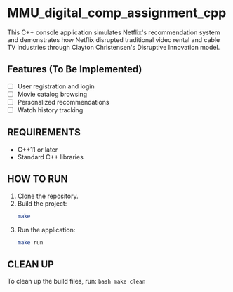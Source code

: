 # MMU_digital_comp_assignment_cpp

This C++ console application simulates Netflix's recommendation system and demonstrates how Netflix disrupted traditional video rental and cable TV industries through Clayton Christensen's Disruptive Innovation model.

## Features (To Be Implemented)
- [ ] User registration and login
- [ ] Movie catalog browsing
- [ ] Personalized recommendations
- [ ] Watch history tracking

## REQUIREMENTS
- C++11 or later
- Standard C++ libraries

## HOW TO RUN
1. Clone the repository.
2. Build the project:
    ```bash
    make
    ```
3. Run the application:
    ```bash
    make run
    ```
## CLEAN UP
To clean up the build files, run:
    ```bash
    make clean
    ```
